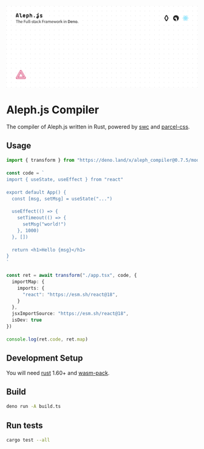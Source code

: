 [![Aleph.js: The Full-stack Framework in Deno.](https://raw.githubusercontent.com/alephjs/aleph-compiler/main/.github/poster.svg)](https://alephjs.org)

# Aleph.js Compiler

The compiler of Aleph.js written in Rust, powered by [swc](https://github.com/swc-project/swc) and [parcel-css](https://github.com/parcel-bundler/parcel-css).

## Usage

```ts
import { transform } from "https://deno.land/x/aleph_compiler@0.7.5/mod.ts";

const code = `
import { useState, useEffect } from "react"

export default App() {
  const [msg, setMsg] = useState("...")

  useEffect(() => {
    setTimeout(() => {
      setMsg("world!")
    }, 1000)
  }, [])

  return <h1>Hello {msg}</h1>
}
`

const ret = await transform("./app.tsx", code, {
  importMap: {
    imports: {
      "react": "https://esm.sh/react@18",
    }
  },
  jsxImportSource: "https://esm.sh/react@18",
  isDev: true
})

console.log(ret.code, ret.map)
```

## Development Setup

You will need [rust](https://www.rust-lang.org/tools/install) 1.60+ and [wasm-pack](https://rustwasm.github.io/wasm-pack/installer/).

## Build

```bash
deno run -A build.ts
```

## Run tests

```bash
cargo test --all
```
